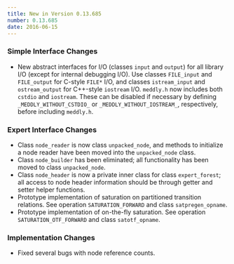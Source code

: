 ```yaml
---
title: New in Version 0.13.685
number: 0.13.685
date: 2016-06-15 
---
```


### Simple Interface Changes

* New abstract interfaces for I/O (classes ```input``` and ```output```)
  for all library I/O (except for internal debugging I/O).
  Use classes ```FILE_input``` and ```FILE_output``` for C-style
  ```FILE*``` I/O,
  and classes ```istream_input``` and ```ostream_output```
  for C++-style ```iostream``` I/O.
  ```meddly.h``` now includes both ```cstdio``` and ```iostream```.
  These can be disabled if necessary 
  by defining ```_MEDDLY_WITHOUT_CSTDIO_```
  or ```_MEDDLY_WITHOUT_IOSTREAM_```, respectively,
  before including ```meddly.h```.


### Expert Interface Changes

* Class ```node_reader``` is now class ```unpacked_node```,
    and methods to initialize a node reader have been moved into
    the ```unpacked_node``` class.
* Class ```node_builder``` has been eliminated;
    all functionality has been moved to class ```unpacked_node```.
* Class ```node_header``` is now a private inner class
    for class ```expert_forest```;
    all access to node header information 
    should be through getter and setter helper functions.
* Prototype implementation of saturation on partitioned transition relations.
    See operation ```SATURATION_FORWARD``` and class
    ```satpregen_opname```.
* Prototype implementation of on-the-fly saturation.
    See operation ```SATURATION_OTF_FORWARD``` and class
    ```satotf_opname```.


### Implementation Changes

* Fixed several bugs with node reference counts.

